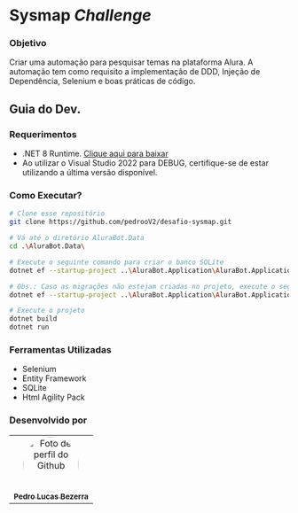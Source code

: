 # Sysmap _Challenge_
### Objetivo 
Criar uma automação para pesquisar temas na plataforma Alura. A automação tem como requisito a implementação de DDD, Injeção de Dependência, Selenium e boas práticas de código.

## Guia do Dev.
### Requerimentos
- .NET 8 Runtime. [Clique aqui para baixar](https://dotnet.microsoft.com/pt-br/download/dotnet/8.0)
- Ao utilizar o Visual Studio 2022 para DEBUG, certifique-se de estar utilizando a última versão disponível.

### Como Executar?
```bash
# Clone esse repositório
git clone https://github.com/pedrooV2/desafio-sysmap.git

# Vá até o diretório AluraBot.Data
cd .\AluraBot.Data\

# Execute o seguinte comando para criar o banco SQLite
dotnet ef --startup-project ..\AluraBot.Application\AluraBot.Application.csproj --project .\AluraBot.Data.csproj database update

# Obs.: Caso as migrações não estejam criadas no projeto, execute o seguinte comando, e depois repita o comando #1
dotnet ef --startup-project ..\AluraBot.Application\AluraBot.Application.csproj --project .\AluraBot.Data.csproj migrations add InitialCreation

# Execute o projeto
dotnet build
dotnet run
```
### Ferramentas Utilizadas
- Selenium 
- Entity Framework
- SQLite
- Html Agility Pack

### Desenvolvido por
<table>
  <tr>
    <td align="center">
      <a href="https://github.com/pedrooV2"><img style="border-radius: 50%;" src="https://github.com/pedrooV2.png" width="100px" alt="Foto de perfil do Github"/>
        <br />
        <sub><b>Pedro Lucas Bezerra</b></sub></a>
      <br />
    </td>
  </tr>
</table>

